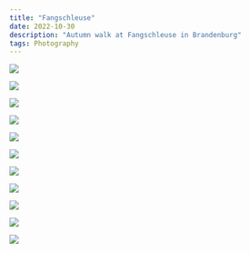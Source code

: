 ```yaml
---
title: "Fangschleuse"
date: 2022-10-30
description: "Autumn walk at Fangschleuse in Brandenburg"
tags: Photography
---
```


![](https://ams03pap001files.storage.live.com/y4m91h_ZYvs28GN2YkfnTYBM8TOmih-cY9PM8IOc_ZEA0lzwso8oWQDi_W8LyX8eOt9EWZeJeBc18PqKgub8F21-B5RZQiU-CeWKxAxADJo5qYQ6-iOY8Tc3CN88Zb0asb08q7gjpnYhK-SyTBMikgCskwuiR9kXxRQ8SbjN_zHgmf6gbaUlH7oZKTjog8b_J-r?width=3648&height=5472&cropmode=none)

![](https://ams03pap001files.storage.live.com/y4mWgrK39ly8sCD_H9z_-wwovQ_K8bflreUG4T0biBqE4BUTwVpGvMU0GMjdS235IsmOX0ER9qRcgoWHjEwJy6tatPyjx9Y_aZKJuTOXcHe-s-mVu1TO30M4Nvv_zb2H2BSwNzYt63f5UGGCtp3W7LewvHoE-v3XhwR1Aw8QwKd2m1wz0cvtlSYlZkvOX9rZi9-?width=5472&height=3648&cropmode=none)

![](https://ams03pap001files.storage.live.com/y4mUUuyY5K9Iu0gPJbVQ89eJXd8YZj1Fefr5wwy2GWDiPW1tl4o3df7cgSI21_uUwfuwC0X-lYtfR1aNNQ5HkpXziUndEi_oT8mLTlK-c41YM57GeH2GaFFsMNyYwoAsLfYqOUAAVtP87PppsdDvYZTMGIHaVc8n6z7y6WPoe5V0XIlK8rJmhjLR6JQzw_x_g8d?width=5472&height=3648&cropmode=none)

![](https://ams03pap001files.storage.live.com/y4mOTF3rKcw4Me1DfYT-v_J3k-EsScZT-FHZw4eqFO_hSODa0L6ZJ6IjgyK1n9KZeL1imRKlVk2bpmZwlVQUQf4e4iI8Sy8xhyvLusYVsYP9wh4FDUtn-eDSnx8POqtiELQO8_mvjo-RNj2rQPPWXUBcUQ3RIcDtQPKD8e6QEWH_J_Szx5XqYvub3l60crZ67HC?width=5472&height=3648&cropmode=none)

![](https://ams03pap001files.storage.live.com/y4mWGE1HlsQGDuccduVnTf2bV5x9BrpPhLlgP4hFMDXo6rucLfYtfBwGmuGgT4xjJTlyOIngAGr3XU_FnT9PqS4_Vq6FFOOdrMV6IkgNXh1UOiJypbALI0wvztENavS5meZbLXxX98EExT1cfFHFPNdVeXXVUh7yGqTRQtT_O1x6xkyYYRhuyqzDTHTXwLxOfqd?width=3648&height=5472&cropmode=none)

![](https://ams03pap001files.storage.live.com/y4mdcXeA8mesSQsyDvOv7JQzbiK3vTGYc_TI0kBni7A9XtcF_Y6EBO36gNM3QDyP8lPqIrw3NTZBuQcOHYsu8ziYzTW5f_C5EK2c-imD_y4qvcy4T_6z3PeGTr4tk7AMEn8c3TpwpjCoLLrvMzRWjlcjXhNGhtiG1CXqF4OperqN1icvswDapwfYgXP1eQKe2Fa?width=5220&height=3524&cropmode=none)

![](https://ams03pap001files.storage.live.com/y4m3LRPI6cQy7JzlVKho0_Ga2YTYMV6tqM_5A65iS8fCmOTDlwgug3Y-_tOPHXMWoNmJ4xy7gNFjikzwLcEdkcP15OPjYAvANCI5SOeXdylZDGaDZwmoGlXso-ZGqs0tZbI9Nz9wuBEM6yQ54sz_30p2-cCzYKZQZ8SpOnaqqY7AiSsW4rPG8NbpjwPweyFK3-S?width=5472&height=3648&cropmode=none)

![](https://ams03pap001files.storage.live.com/y4mjx0AgqkJVqJ2-cO5C_hdvR84OJF4n-JuEJ9CpyiHOw1mZNqEWuut-jmbh-oV_c6wRlqgXitXBzrFSJvuXYxmAvOOIWuxOCRo7a_yTreBX2nNKXoXceEoxZGvBSZrRL8OumzRcGDUA0JziK9suQEbbD5jpLEPjqzvNa4D_l-A4IOPJ_hklJc_j6azvZymdv1d?width=4395&height=2930&cropmode=none)

![](https://ams03pap001files.storage.live.com/y4mbiCL5r2Da5BRLiOwQxE4YolMUrMdtOFxP2r1_0oqvLzDWooAo2cpNZ0glB1LUj8UBhAbZXVCQs9wP4MG6fjBCkVQuSxPlH6VEUtwha9Uh84hveUh8wkJ5Hsofb-ykhWoM9Sj_u8J_wbb4v35P7rIVqw-CXC71n3xg5FYHP0V16XqEFoZQHehXVdvraZXyCPk?width=5472&height=3648&cropmode=none)

![](https://ams03pap001files.storage.live.com/y4mGxGLSbWiU-2pc9L5nl5QHIC39v7O3y93HDl6GcunIfHAQx-NkPydaiJjbWcPGIRgTSgQe8yEXra1QwLbKP7KY68QVAEz6mDVWwyND9t8M2T60xcv9xGMFWAbJddIjyG7OcXsVTztuqJbFtW2dSGehadlJCSULZHfZyiaY2qvbp3DtDsV0OlUCFB0pK3letPz?width=3648&height=3648&cropmode=none)

![](https://ams03pap001files.storage.live.com/y4mYG8qwhzbSrC9E6WQocDPHL1q62XZcPgCJojI8eX1mjBe0-0Ey9a-j3w6q7QPtjqFDIw0Ug-UBGVnm_wn0N_T694fO2A4XQpFZVNCBlakU0xTasSp16FTycJMX-77gs8FjJ-a743PGZJNwtIIDCmWoVKtOasvl8DXOx32ZKQCdOXXGf8FtnOtVkfMExTUaAJG?width=5472&height=3648&cropmode=none)